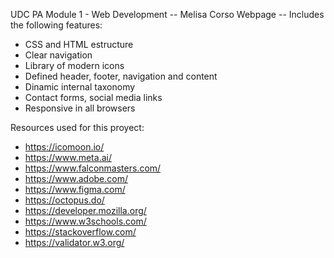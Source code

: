 UDC PA Module 1 - Web Development
  -- Melisa Corso Webpage --
Includes the following features:
- CSS and HTML estructure
- Clear navigation
- Library of modern icons
- Defined header, footer, navigation and content
- Dinamic internal taxonomy
- Contact forms, social media links
- Responsive in all browsers

Resources used for this proyect:
- https://icomoon.io/
- https://www.meta.ai/
- https://www.falconmasters.com/
- https://www.adobe.com/
- https://www.figma.com/
- https://octopus.do/
- https://developer.mozilla.org/
- https://www.w3schools.com/
- https://stackoverflow.com/
- https://validator.w3.org/



